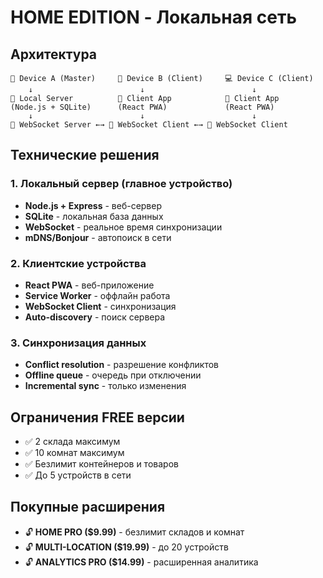 # HOME EDITION - Локальная сеть

## Архитектура

```
📱 Device A (Master)     📱 Device B (Client)     💻 Device C (Client)
    ↓                        ↓                        ↓
📡 Local Server          📡 Client App            📡 Client App
(Node.js + SQLite)      (React PWA)             (React PWA)
    ↓                        ↓                        ↓
🔄 WebSocket Server ←→ 🔄 WebSocket Client ←→ 🔄 WebSocket Client
```

## Технические решения

### 1. Локальный сервер (главное устройство)
- **Node.js + Express** - веб-сервер
- **SQLite** - локальная база данных  
- **WebSocket** - реальное время синхронизации
- **mDNS/Bonjour** - автопоиск в сети

### 2. Клиентские устройства
- **React PWA** - веб-приложение
- **Service Worker** - оффлайн работа
- **WebSocket Client** - синхронизация
- **Auto-discovery** - поиск сервера

### 3. Синхронизация данных
- **Conflict resolution** - разрешение конфликтов
- **Offline queue** - очередь при отключении
- **Incremental sync** - только изменения

## Ограничения FREE версии
- ✅ 2 склада максимум
- ✅ 10 комнат максимум  
- ✅ Безлимит контейнеров и товаров
- ✅ До 5 устройств в сети

## Покупные расширения
- 🔓 **HOME PRO ($9.99)** - безлимит складов и комнат
- 🔓 **MULTI-LOCATION ($19.99)** - до 20 устройств
- 🔓 **ANALYTICS PRO ($14.99)** - расширенная аналитика